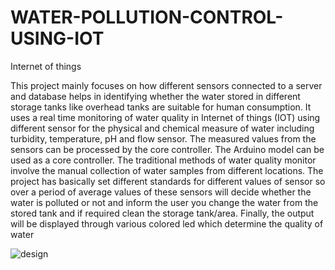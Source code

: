 # WATER-POLLUTION-CONTROL-USING-IOT
Internet of things

 This project
mainly focuses on how different sensors connected to a server and database helps in
identifying whether the water stored in different storage tanks like overhead tanks are suitable
for human consumption. It uses a real time monitoring of water quality in Internet of things
(IOT) using different sensor for the physical and chemical measure of water including
turbidity, temperature, pH and flow sensor. The measured values from the sensors can be
processed by the core controller. The Arduino model can be used as a core controller. The
traditional methods of water quality monitor involve the manual collection of water samples
from different locations. The project has basically set different standards for different values
of sensor so over a period of average values of these sensors will decide whether the water is
polluted or not and inform the user you change the water from the stored tank and if required
clean the storage tank/area. Finally, the output will be displayed through various colored led
which determine the quality of water

![design](https://user-images.githubusercontent.com/37845653/71911644-15e0cc80-319a-11ea-815a-94f92e3fe750.JPG)
